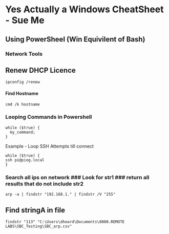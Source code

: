 # Yes Actually a Windows CheatSheet - Sue Me

## Using PowerSheel (Win Equivilent of Bash)

### Network Tools

## Renew DHCP Licence

`ipconfig /renew`

#### Find Hostname

`cmd /k hostname`


### Looping Commands in Powershell

```
while ($true) {
  my_command;
}
```
Example - Loop SSH Attempts till connect

```
while ($true) {
ssh pi@piog.local
}
```

###  Search all ips on network ### Look for str1 ### return all results that do not include str2

`arp -a | findstr "192.168.1." | findstr /V "255"`

## Find stringA in file
`findstr "113" "C:\Users\dheard\Documents\0000.REMOTE LABS\SBC_Testing\SBC_arp.csv"`
